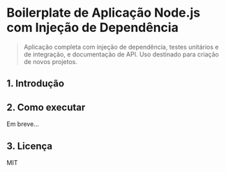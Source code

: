 # Boilerplate de Aplicação Node.js com Injeção de Dependência

> Aplicação completa com injeção de dependência, testes unitários e de integração, e documentação de API. Uso destinado para criação de novos projetos.

## 1. Introdução

## 2. Como executar

Em breve...

## 3. Licença

MIT
